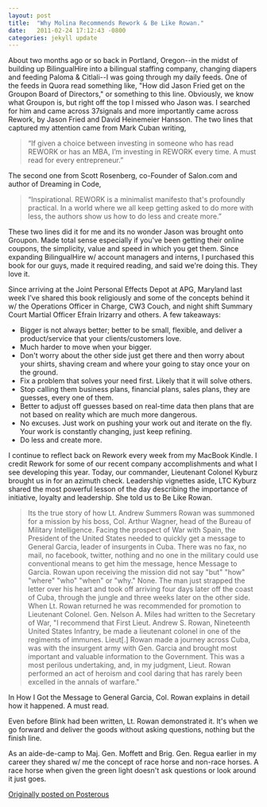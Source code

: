 ```yaml
---
layout: post
title:  "Why Molina Recommends Rework & Be Like Rowan."
date:   2011-02-24 17:12:43 -0800
categories: jekyll update
---
```


About two months ago or so back in Portland, Oregon--in the midst of building up BilingualHire into a bilingual staffing company, changing diapers and feeding Paloma & Citlali--I was going through my daily feeds. One of the feeds in Quora read something like, "How did Jason Fried get on the Groupon Board of Directors," or something to this line. Obviously, we know what Groupon is, but right off the top I missed who Jason was. I searched for him and came across 37signals and more importantly came across Rework, by Jason Fried and David Heinemeier Hansson. The two lines that captured my attention came from Mark Cuban writing,
<blockquote>“If given a choice between investing in someone who has read REWORK or has an MBA, I’m investing in REWORK every time. A must read for every entrepreneur.”</blockquote>

The second one from Scott Rosenberg, co-Founder of Salon.com and author of Dreaming in Code,

<blockquote>“Inspirational. REWORK is a minimalist manifesto that's profoundly practical. In a world where we all keep getting asked to do more with less, the authors show us how to do less and create more.”</blockquote>

These two lines did it for me and its no wonder Jason was brought onto Groupon. Made total sense especially if you've been getting their online coupons, the simplicity, value and speed in which you get them. Since expanding BilingualHire w/ account managers and interns, I purchased this book for our guys, made it required reading, and said we're doing this. They love it.

Since arriving at the Joint Personal Effects Depot at APG, Maryland last week I've shared this book religiously and some of the concepts behind it w/ the Operations Officer in Charge, CW3 Couch, and night shift Summary Court Martial Officer Efrain Irizarry and others. A few takeaways:

- Bigger is not always better; better to be small, flexible, and deliver a product/service that your clients/customers love.
- Much harder to move when your bigger.
- Don't worry about the other side just get there and then worry about your shirts, shaving cream and where your going to stay once your on the ground.
- Fix a problem that solves your need first. Likely that it will solve others.
- Stop calling them business plans, financial plans, sales plans, they are guesses, every one of them.
- Better to adjust off guesses based on real-time data then plans that are not based on reality which are much more dangerous.
- No excuses. Just work on pushing your work out and iterate on the fly. Your work is constantly changing, just keep refining.
- Do less and create more.  

I continue to reflect back on Rework every week from my MacBook Kindle. I credit Rework for some of our recent company accomplishments and what I see developing this year.
Today, our commander, Lieutenant Colonel Kyburz brought us in for an azimuth check. Leadership vignettes aside, LTC Kyburz shared the most powerful lesson of the day describing the importance of initiative, loyalty and leadership. She told us to Be Like Rowan.
<blockquote>Its the true story of how Lt. Andrew Summers Rowan was summoned for a mission by his boss, Col. Arthur Wagner, head of the Bureau of Military Intelligence. Facing the prospect of War with Spain, the President of the United States needed to quickly get a message to General Garcia, leader of insurgents in Cuba. There was no fax, no mail, no facebook, twitter, nothing and no one in the military could use conventional means to get him the message, hence Message to Garcia. Rowan upon receiving the mission did not say "but" "how" "where" "who" "when" or "why." None. The man just strapped the letter over his heart and took off arriving four days later off the coast of Cuba, through the jungle and three weeks later on the other side. When Lt. Rowan returned he was recommended for promotion to Lieutenant Colonel. Gen. Nelson A. Miles had written to the Secretary of War, "I recommend that First Lieut. Andrew S. Rowan, Nineteenth United States Infantry, be made a lieutenant colonel in one of the regiments of immunes. Lieut[.] Rowan made a journey across Cuba, was with the insurgent army with Gen. Garcia and brought most important and valuable information to the Government. This was a most perilous undertaking, and, in my judgment, Lieut. Rowan performed an act of heroism and cool daring that has rarely been excelled in the annals of warfare."</blockquote>

In How I Got the Message to General Garcia, Col. Rowan explains in detail how it happened. A must read.

Even before Blink had been written, Lt. Rowan demonstrated it. It's when we go forward and deliver the goods without asking questions, nothing but the finish line.

As an aide-de-camp to Maj. Gen. Moffett and Brig. Gen. Regua earlier in my career they shared w/ me the concept of race horse and non-race horses.
A race horse when given the green light doesn't ask questions or look around it just goes.

[Originally posted on Posterous](http://molina.posterous.com/)
